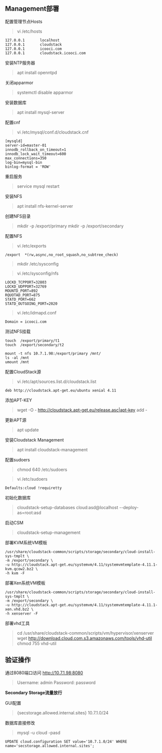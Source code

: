 ## Management部署

配置管理节点Hosts

> vi /etc/hosts
```
127.0.0.1       localhost
127.0.0.1       cloudstack
127.0.0.1       icooci.com
127.0.0.1       cloudstack.icooci.com
```

安装NTP服务器
> apt install openntpd


关闭apparmor
> systemctl disable apparmor


安装数据库
> apt install mysql-server


配置cnf
> vi /etc/mysql/conf.d/cloudstack.cnf
```
[mysqld]
server-id=master-01
innodb_rollback_on_timeout=1
innodb_lock_wait_timeout=600
max_connections=350
log-bin=mysql-bin
binlog-format = 'ROW'
```


重启服务
> service mysql restart


安装NFS
> apt install nfs-kernel-server


创建NFS目录
> mkdir -p /export/primary
> mkdir -p /export/secondary


配置NFS
> vi /etc/exports
```
/export  *(rw,async,no_root_squash,no_subtree_check)
```

> mkdir /etc/sysconfig

> vi /etc/sysconfig/nfs
```
LOCKD_TCPPORT=32803
LOCKD_UDPPORT=32769
MOUNTD_PORT=892
RQUOTAD_PORT=875
STATD_PORT=662
STATD_OUTGOING_PORT=2020
```

> vi /etc/idmapd.conf
```
Domain = icooci.com
```

测试NFS挂载
```
touch  /export/primary/t1
touch  /export/secondary/t2

mount -t nfs 10.7.1.98:/export/primary /mnt/
ls -al /mnt
umount /mnt
```

配置CloudStack源
> vi /etc/apt/sources.list.d/cloudstack.list
```
deb http://cloudstack.apt-get.eu/ubuntu xenial 4.11
```

添加APT-KEY
> wget -O - http://cloudstack.apt-get.eu/release.asc|apt-key add -

更新APT源
> apt update

安装Cloudstack Management
> apt install cloudstack-management


配置sudoers
> chmod 640 /etc/sudoers

> vi /etc/sudoers
```
Defaults:cloud !requiretty
```


初始化数据库
> cloudstack-setup-databases cloud:asd@localhost --deploy-as=root:asd


启动CSM
> cloudstack-setup-management


部署KVM系统VM模板
```
/usr/share/cloudstack-common/scripts/storage/secondary/cloud-install-sys-tmplt \
-m /export/secondary \
-u http://cloudstack.apt-get.eu/systemvm/4.11/systemvmtemplate-4.11.1-kvm.qcow2.bz2 \
-h kvm -F
```

部署Xen系统VM模板
```
/usr/share/cloudstack-common/scripts/storage/secondary/cloud-install-sys-tmplt \
-m /export/secondary \
-u http://cloudstack.apt-get.eu/systemvm/4.11/systemvmtemplate-4.11.1-xen.vhd.bz2 \
-h xenserver -F
```

部署vhd工具
> cd /usr/share/cloudstack-common/scripts/vm/hypervisor/xenserver
> wget http://download.cloud.com.s3.amazonaws.com/tools/vhd-util
> chmod 755 vhd-util


验证操作
---

通过8080端口访问
http://10.7.1.98:8080

> Username: admin
> Password: password

**Secondary Storage流量放行**

GUI配置
> {secstorage.allowed.internal.sites} 10.7.1.0/24


数据库直接修改
> mysql -u cloud -pasd
```
UPDATE cloud.configuration SET value='10.7.1.0/24' WHERE name='secstorage.allowed.internal.sites';
```

